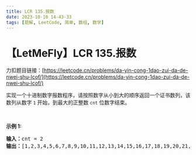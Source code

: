 ```yaml
---
title: LCR 135.报数
date: 2023-10-10 14-43-33
tags: [题解, LeetCode, 简单, 数组, 数学]
---
```


# 【LetMeFly】LCR 135.报数

力扣题目链接：[https://leetcode.cn/problems/da-yin-cong-1dao-zui-da-de-nwei-shu-lcof/](https://leetcode.cn/problems/da-yin-cong-1dao-zui-da-de-nwei-shu-lcof/)

<p>实现一个十进制数字报数程序，请按照数字从小到大的顺序返回一个证书数列，该数列从数字 <code>1</code> 开始，到最大的正整数 <code>cnt</code> 位数字结束。</p>

<p>&nbsp;</p>

<p><strong>示例 1:</strong></p>

<pre>
<strong>输入：</strong>cnt = 2
<strong>输出：</strong>[1,2,3,4,5,6,7,8,9,10,11,12,13,14,15,16,17,18,19,20,21,22,23,24,25,26,27,28,29,30,31,32,33,34,35,36,37,38,39,40,41,42,43,44,45,46,47,48,49,50,51,52,53,54,55,56,57,58,59,60,61,62,63,64,65,66,67,68,69,70,71,72,73,74,75,76,77,78,79,80,81,82,83,84,85,86,87,88,89,90,91,92,93,94,95,96,97,98,99]</pre>


    